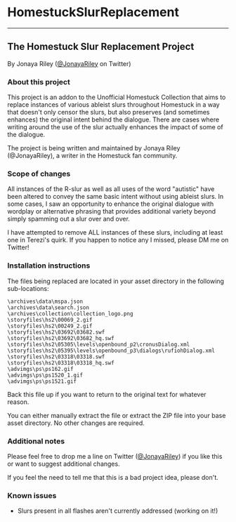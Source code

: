 # HomestuckSlurReplacement
---
## The Homestuck Slur Replacement Project

By Jonaya Riley ([@JonayaRiley](https://twitter.com/jonayariley) on Twitter)

### About this project

This project is an addon to the Unofficial Homestuck Collection that aims to replace instances of various ableist slurs throughout Homestuck in a way that doesn't only censor the slurs, but also preserves (and sometimes enhances) the original intent behind the dialogue. There are cases where writing around the use of the slur actually enhances the impact of some of the dialogue.

The project is being written and maintained by Jonaya Riley (@JonayaRiley), a writer in the Homestuck fan community.

### Scope of changes

All instances of the R-slur as well as all uses of the word "autistic" have been altered to convey the same basic intent without using ableist slurs. In some cases, I saw an opportunity to enhance the original dialogue with wordplay or alternative phrasing that provides additional variety beyond simply spamming out a slur over and over.

I have attempted to remove ALL instances of these slurs, including at least one in Terezi's quirk. If you happen to notice any I missed, please DM me on Twitter!

### Installation instructions

The files being replaced are located in your asset directory in the following sub-locations:
```
\archives\data\mspa.json
\archives\data\search.json
\archives\collection\collection_logo.png
\storyfiles\hs2\00069_2.gif
\storyfiles\hs2\00249_2.gif
\storyfiles\hs2\03692\03682.swf
\storyfiles\hs2\03692\03682_hq.swf
\storyfiles\hs2\05305\levels\openbound_p2\cronusDialog.xml
\storyfiles\hs2\05395\levels\openbound_p3\dialogs\rufiohDialog.xml
\storyfiles\hs2\03318\03318.swf
\storyfiles\hs2\03318\03318_hq.swf
\advimgs\ps\ps162.gif
\advimgs\ps\ps1520_1.gif
\advimgs\ps\ps1521.gif
```
Back this file up if you want to return to the original text for whatever reason.

You can either manually extract the file or extract the ZIP file into your base asset directory. No other changes are required.

### Additional notes

Please feel free to drop me a line on Twitter ([@JonayaRiley](https://twitter.com/jonayariley)) if you like this or want to suggest additional changes.

If you feel the need to tell me that this is a bad project idea, please don't.
	
### Known issues

- Slurs present in all flashes aren't currently addressed (working on it!)
